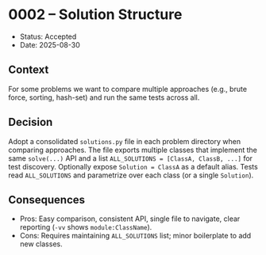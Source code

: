 # 0002 – Solution Structure

- Status: Accepted
- Date: 2025-08-30

## Context

For some problems we want to compare multiple approaches (e.g., brute force, sorting, hash-set) and run the same tests across all.

## Decision

Adopt a consolidated `solutions.py` file in each problem directory when comparing approaches. The file exports multiple classes that implement the same `solve(...)` API and a list `ALL_SOLUTIONS = [ClassA, ClassB, ...]` for test discovery. Optionally expose `Solution = ClassA` as a default alias. Tests read `ALL_SOLUTIONS` and parametrize over each class (or a single `Solution`).

## Consequences

- Pros: Easy comparison, consistent API, single file to navigate, clear reporting (`-vv` shows `module:ClassName`).
- Cons: Requires maintaining `ALL_SOLUTIONS` list; minor boilerplate to add new classes.

